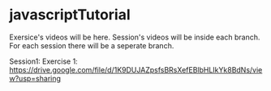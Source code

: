 # javascriptTutorial


Exersice's videos will be here.
Session's videos will be inside each branch.
For each session there will be a seperate branch.

Session1:
  Exercise 1: https://drive.google.com/file/d/1K9DUJAZpsfsBRsXefEBlbHLIkYk8BdNs/view?usp=sharing
